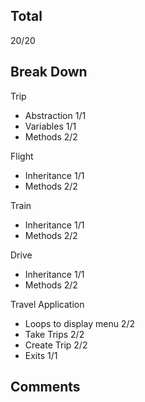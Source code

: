 ## Total

20/20

## Break Down

Trip
- Abstraction           1/1
- Variables             1/1
- Methods               2/2

Flight
- Inheritance           1/1
- Methods               2/2

Train
- Inheritance           1/1
- Methods               2/2

Drive
- Inheritance           1/1
- Methods               2/2

Travel Application
- Loops to display menu 2/2
- Take Trips            2/2
- Create Trip           2/2
- Exits                 1/1

## Comments
